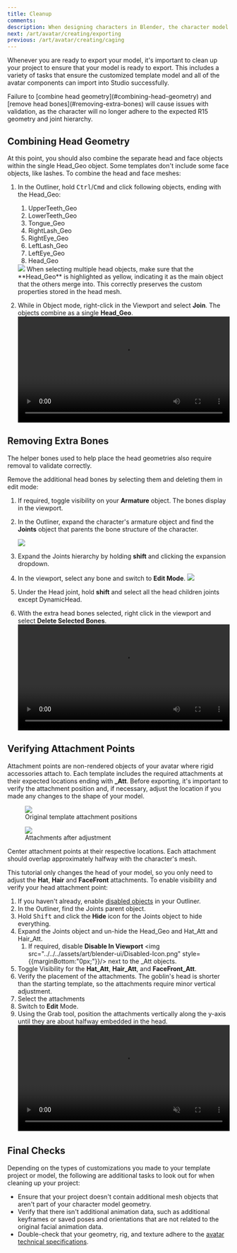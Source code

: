 ```yaml
---
title: Cleanup
comments:
description: When designing characters in Blender, the character model requires minor adjustments to be Studio-ready.
next: /art/avatar/creating/exporting
previous: /art/avatar/creating/caging
---
```


Whenever you are ready to export your model, it's important to clean up your project to ensure that your model is ready to export. This includes a variety of tasks that ensure the customized template model and all of the avatar components can import into Studio successfully.

<Alert severity = 'error'>
Failure to [combine head geometry](#combining-head-geometry) and [remove head bones](#removing-extra-bones) will cause issues with validation, as the character will no longer adhere to the expected R15 geometry and joint hierarchy.
</Alert>

## Combining Head Geometry

At this point, you should also combine the separate head and face objects within the single Head_Geo object. Some templates don't include some face objects, like lashes. To combine the head and face meshes:

1. In the Outliner, hold <kbd>Ctrl</kbd>/<kbd>Cmd</kbd> and click following objects, ending with the Head_Geo:

   1. UpperTeeth_Geo
   2. LowerTeeth_Geo
   3. Tongue_Geo
   4. RightLash_Geo
   5. RightEye_Geo
   6. LeftLash_Geo
   7. LeftEye_Geo
   8. Head_Geo

   <img src="../../../assets/art/avatar/basic-creation/Template-Face-Objects.png" />

   <Alert severity = 'error'>
   When selecting multiple head objects, make sure that the **Head_Geo** is highlighted as yellow, indicating it as the main object that the others merge into. This correctly preserves the custom properties stored in the head mesh.
   </Alert>

2. While in Object mode, right-click in the Viewport and select **Join**. The objects combine as a single **Head_Geo**.
   <video controls src="../../../assets/art/avatar/basic-creation/Cleanup_01.mp4" width="100%"></video>

## Removing Extra Bones

The helper bones used to help place the head geometries also require removal to validate correctly.

Remove the additional head bones by selecting them and deleting them in edit mode:

1. If required, toggle visibility on your **Armature** object. The bones display in the viewport.
2. In the Outliner, expand the character's armature object and find the **Joints** object that parents the bone structure of the character.

   <img src="../../../assets/art/avatar/basic-creation/Select-Joint-Objects.png" />

3. Expand the Joints hierarchy by holding **shift** and clicking the expansion dropdown.
4. In the viewport, select any bone and switch to **Edit Mode**.
   <img src="../../../assets/art/avatar/basic-creation/Select-Bone-Objects.png" />
5. Under the Head joint, hold **shift** and select all the head children joints except DynamicHead.
6. With the extra head bones selected, right click in the viewport and select **Delete Selected Bones**.
   <video controls src="../../../assets/art/avatar/basic-creation/Cleanup_01-1.mp4" width="100%"></video>

## Verifying Attachment Points

Attachment points are non-rendered objects of your avatar where rigid accessories attach to. Each template includes the required attachments at their expected locations ending with **\_Att**. Before exporting, it's important to verify the attachment position and, if necessary, adjust the location if you made any changes to the shape of your model.

<GridContainer numColumns="2">
  <figure><img src="../../../assets/art/avatar/basic-creation/Pre-Attachment.png" />  <figcaption>Original template attachment positions</figcaption></figure>

  <figure><img src="../../../assets/art/avatar/basic-creation/Post-Attachment.png" /><figcaption>Attachments after adjustment</figcaption></figure>
</GridContainer>

Center attachment points at their respective locations. Each attachment should overlap approximately halfway with the character's mesh.

This tutorial only changes the head of your model, so you only need to adjust the **Hat**, **Hair** and **FaceFront** attachments. To enable visibility and verify your head attachment point:

1. If you haven't already, enable [disabled objects](../../../art/avatar/creating/index.md#disabled-objects) in your Outliner.
2. In the Outliner, find the Joints parent object.
3. Hold <kbd>Shift</kbd> and click the **Hide** icon for the Joints object to hide everything.
4. Expand the Joints object and un-hide the Head_Geo and Hat_Att and Hair_Att.
   1. If required, disable **Disable In Viewport** <img src="../../../assets/art/blender-ui/Disabled-Icon.png" style={{marginBottom:"0px;"}}/> next to the \_Att objects.
5. Toggle Visibility for the **Hat_Att**, **Hair_Att**, and **FaceFront_Att**.
6. Verify the placement of the attachments. The goblin's head is shorter than the starting template, so the attachments require minor vertical adjustment.
7. Select the attachments
8. Switch to **Edit** Mode.
9. Using the Grab tool, position the attachments vertically along the y-axis until they are about halfway embedded in the head.
   <video controls muted src="../../../assets/art/avatar/basic-creation/Cleanup_02.mp4" width="100%"></video>

## Final Checks

Depending on the types of customizations you made to your template project or model, the following are additional tasks to look out for when cleaning up your project:

- Ensure that your project doesn't contain additional mesh objects that aren't part of your character model geometry.
- Verify that there isn't additional animation data, such as additional keyframes or saved poses and orientations that are not related to the original facial animation data.
- Double-check that your geometry, rig, and texture adhere to the [avatar technical specifications](../../../art/avatar/specifications.md).
